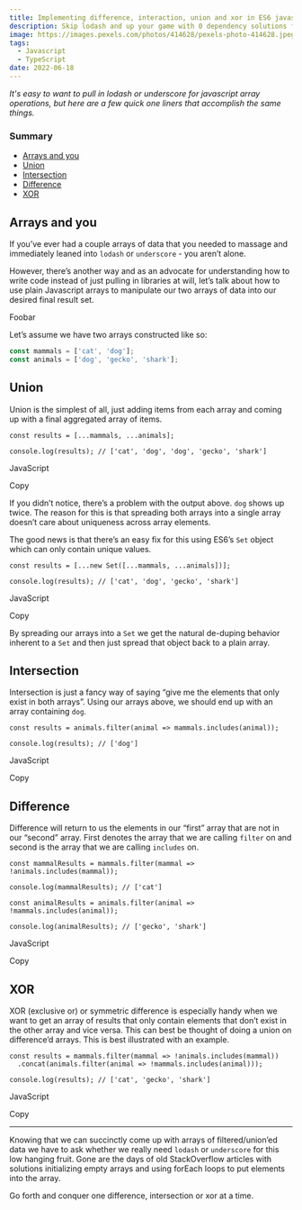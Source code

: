 ```yaml
---
title: Implementing difference, interaction, union and xor in ES6 javascript
description: Skip lodash and up your game with 0 dependency solutions for array filtering
image: https://images.pexels.com/photos/414628/pexels-photo-414628.jpeg?auto=compress&cs=tinysrgb&w=1260&h=750&dpr=2
tags:
  - Javascript
  - TypeScript
date: 2022-06-18
---
```


_It's easy to want to pull in lodash or underscore for javascript array operations, but here are a few quick one liners that accomplish the same things._

### Summary

- [Arrays and you](#arrays-and-you)
- [Union](#union)
- [Intersection](#intersection)
- [Difference](#difference)
- [XOR](#xor)

## Arrays and you

If you’ve ever had a couple arrays of data that you needed to massage and immediately leaned into `lodash` or `underscore` - you aren’t alone.

However, there’s another way and as an advocate for understanding how to write code instead of just pulling in libraries at will, let’s talk about how to use plain Javascript arrays to manipulate our two arrays of data into our desired final result set.

Foobar

Let’s assume we have two arrays constructed like so:

```javascript
const mammals = ['cat', 'dog'];
const animals = ['dog', 'gecko', 'shark'];
```

## Union

Union is the simplest of all, just adding items from each array and coming up with a final aggregated array of items.

    const results = [...mammals, ...animals];

    console.log(results); // ['cat', 'dog', 'dog', 'gecko', 'shark']

JavaScript

Copy

If you didn’t notice, there’s a problem with the output above. `dog` shows up twice. The reason for this is that spreading both arrays into a single array doesn’t care about uniqueness across array elements.

The good news is that there’s an easy fix for this using ES6’s `Set` object which can only contain unique values.

    const results = [...new Set([...mammals, ...animals])];

    console.log(results); // ['cat', 'dog', 'gecko', 'shark']

JavaScript

Copy

By spreading our arrays into a `Set` we get the natural de-duping behavior inherent to a `Set` and then just spread that object back to a plain array.

## Intersection

Intersection is just a fancy way of saying “give me the elements that only exist in both arrays”. Using our arrays above, we should end up with an array containing `dog`.

    const results = animals.filter(animal => mammals.includes(animal));

    console.log(results); // ['dog']

JavaScript

Copy

## Difference

Difference will return to us the elements in our “first” array that are not in our “second” array. First denotes the array that we are calling `filter` on and second is the array that we are calling `includes` on.

    const mammalResults = mammals.filter(mammal => !animals.includes(mammal));

    console.log(mammalResults); // ['cat']

    const animalResults = animals.filter(animal => !mammals.includes(animal));

    console.log(animalResults); // ['gecko', 'shark']

JavaScript

Copy

## XOR

XOR (exclusive or) or symmetric difference is especially handy when we want to get an array of results that only contain elements that don’t exist in the other array and vice versa. This can best be thought of doing a union on difference’d arrays. This is best illustrated with an example.

    const results = mammals.filter(mammal => !animals.includes(mammal))
      .concat(animals.filter(animal => !mammals.includes(animal)));

    console.log(results); // ['cat', 'gecko', 'shark']

JavaScript

Copy

---

Knowing that we can succinctly come up with arrays of filtered/union’ed data we have to ask whether we really need `lodash` or `underscore` for this low hanging fruit. Gone are the days of old StackOverflow articles with solutions initializing empty arrays and using forEach loops to put elements into the array.

Go forth and conquer one difference, intersection or xor at a time.
